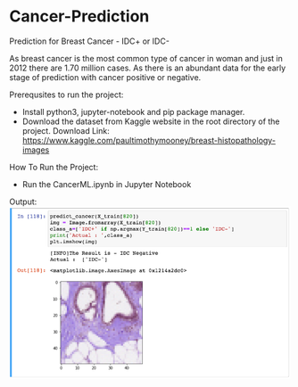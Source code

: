 # Cancer-Prediction
Prediction for Breast Cancer - IDC+ or IDC-

As breast cancer is the most common type of cancer in woman and just in 2012 there are 1.70 million cases. As there is an abundant data for the early stage of prediction with cancer positive or negative. 

Prerequsites to run the project:

* Install python3, jupyter-notebook  and pip package manager.
* Download the dataset from Kaggle website in the root directory of the project. Download Link: https://www.kaggle.com/paultimothymooney/breast-histopathology-images

How To Run the Project:

* Run the CancerML.ipynb in Jupyter Notebook

Output:
![Prediction output](./Output.png)


